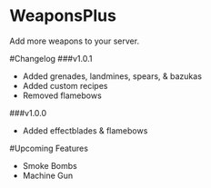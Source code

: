# WeaponsPlus
Add more weapons to your server.

#Changelog
###v1.0.1
* Added grenades, landmines, spears, & bazukas
* Added custom recipes
* Removed flamebows

###v1.0.0
* Added effectblades & flamebows

#Upcoming Features
* Smoke Bombs
* Machine Gun


